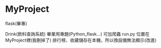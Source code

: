 # MyProject
flask(畢專)

Drink(飲料查詢系統)
畢業用專題(Python_flask...)
可加爬蟲
run.py 位置在MyProject裡(我刪掉了)
排行榜、收藏儲存在本機，所以換設備無法顯示(改進)
